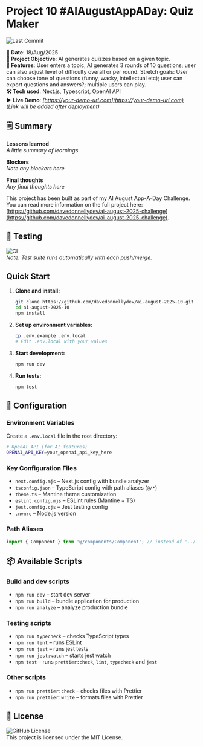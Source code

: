 # Project 10 #AIAugustAppADay: Quiz Maker

![Last Commit](https://img.shields.io/github/last-commit/davedonnellydev/ai-august-2025-10)  

**📆 Date**: 18/Aug/2025  
**🎯 Project Objective**: AI generates quizzes based on a given topic.    
**🚀 Features**: User enters a topic, AI generates 3 rounds of 10 questions; user can also adjust level of difficulty overall or per round. Stretch goals: User can choose tone of questions (funny, wacky, intellectual etc); user can export questions and answers?; multiple users can play.   
**🛠️ Tech used**: Next.js, Typescript, OpenAI API    
**▶️ Live Demo**: _[https://your-demo-url.com](https://your-demo-url.com)_  
_(Link will be added after deployment)_

## 🗒️ Summary

**Lessons learned**  
_A little summary of learnings_  

**Blockers**  
_Note any blockers here_  

**Final thoughts**  
_Any final thoughts here_  

This project has been built as part of my AI August App-A-Day Challenge. You can read more information on the full project here: [https://github.com/davedonnellydev/ai-august-2025-challenge](https://github.com/davedonnellydev/ai-august-2025-challenge).  

## 🧪 Testing

![CI](https://github.com/davedonnellydev/ai-august-2025-10/actions/workflows/npm_test.yml/badge.svg)  
_Note: Test suite runs automatically with each push/merge._  

## Quick Start

1. **Clone and install:**

   ```bash
   git clone https://github.com/davedonnellydev/ai-august-2025-10.git
   cd ai-august-2025-10
   npm install
   ```

2. **Set up environment variables:**

   ```bash
   cp .env.example .env.local
   # Edit .env.local with your values
   ```

3. **Start development:**

   ```bash
   npm run dev
   ```

4. **Run tests:**
   ```bash
   npm test
   ```

## 🔧 Configuration

### Environment Variables

Create a `.env.local` file in the root directory:

```bash
# OpenAI API (for AI features)
OPENAI_API_KEY=your_openai_api_key_here

```

### Key Configuration Files

- `next.config.mjs` – Next.js config with bundle analyzer
- `tsconfig.json` – TypeScript config with path aliases (`@/*`)
- `theme.ts` – Mantine theme customization
- `eslint.config.mjs` – ESLint rules (Mantine + TS)
- `jest.config.cjs` – Jest testing config
- `.nvmrc` – Node.js version

### Path Aliases

```ts
import { Component } from '@/components/Component'; // instead of '../../../components/Component'
```

## 📦 Available Scripts

### Build and dev scripts

- `npm run dev` – start dev server
- `npm run build` – bundle application for production
- `npm run analyze` – analyze production bundle

### Testing scripts

- `npm run typecheck` – checks TypeScript types
- `npm run lint` – runs ESLint
- `npm run jest` – runs jest tests
- `npm run jest:watch` – starts jest watch
- `npm test` – runs `prettier:check`, `lint`, `typecheck` and `jest`

### Other scripts

- `npm run prettier:check` – checks files with Prettier
- `npm run prettier:write` – formats files with Prettier

## 📜 License

![GitHub License](https://img.shields.io/github/license/davedonnellydev/ai-august-2025-10)  
This project is licensed under the MIT License.
